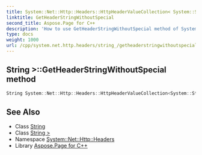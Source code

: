 ```yaml
---
title: System::Net::Http::Headers::HttpHeaderValueCollection< System::String >::GetHeaderStringWithoutSpecial method
linktitle: GetHeaderStringWithoutSpecial
second_title: Aspose.Page for C++
description: 'How to use GetHeaderStringWithoutSpecial method of System::Net::Http::Headers::HttpHeaderValueCollection< System::String > class in C++.'
type: docs
weight: 1000
url: /cpp/system.net.http.headers/string_/getheaderstringwithoutspecial/
---
```

## String >::GetHeaderStringWithoutSpecial method




```cpp
String System::Net::Http::Headers::HttpHeaderValueCollection<System::String>::GetHeaderStringWithoutSpecial()
```

## See Also

* Class [String](../../../system/string/)
* Class [String >](../)
* Namespace [System::Net::Http::Headers](../../)
* Library [Aspose.Page for C++](../../../)
